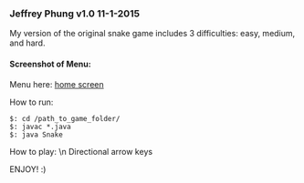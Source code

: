 ### Jeffrey Phung v1.0 11-1-2015

My version of the original snake game includes 3 difficulties: easy, medium, and hard.

#### Screenshot of Menu:
Menu here: [home screen](http://s14.postimg.org/4pc4vniip/Selection_004.png)

How to run:
```
$: cd /path_to_game_folder/
$: javac *.java
$: java Snake
```
How to play: \n
Directional arrow keys

ENJOY! :)


